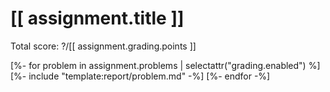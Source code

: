 # [[ assignment.title ]]

Total score: ?/[[ assignment.grading.points ]]

[%- for problem in assignment.problems | selectattr("grading.enabled") %]
[%- include "template:report/problem.md" -%]
[%- endfor -%]
